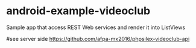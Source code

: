 # android-example-videoclub


Sample app that access REST Web services and render it into ListViews

#see server side
https://github.com/afpa-mx2016/phpsilex-videoclub-api


